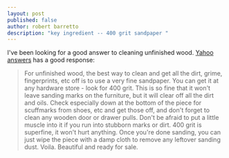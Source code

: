 ```yaml
---
layout: post
published: false
author: robert barretto
description: "key ingredient -- 400 grit sandpaper "
---
```


I've been looking for a good answer to cleaning unfinished wood.
[Yahoo answers](https://answers.yahoo.com/question/index?qid=20091129101828AAyhO4F) has a good response:

> For unfinished wood, the best way to clean and get all the dirt, grime, fingerprints, etc off is to use a very fine sandpaper. You can get it at any hardware store - look for 400 grit. This is so fine that it won't leave sanding marks on the furniture, but it will clear off all the dirt and oils. Check especially down at the bottom of the piece for scuffmarks from shoes, etc and get those off, and don't forget to clean any wooden door or drawer pulls. Don't be afraid to put a little muscle into it if you run into stubborn marks or dirt. 400 grit is superfine, it won't hurt anything. Once you're done sanding, you can just wipe the piece with a damp cloth to remove any leftover sanding dust. Voila. Beautiful and ready for sale. 

